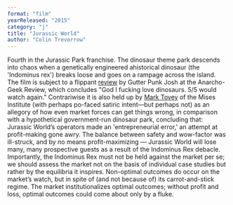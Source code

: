 ```yaml
---
format: "film"
yearReleased: "2015"
category: "j"
title: "Jurassic World"
author: "Colin Trevorrow"
---
```

 Fourth in the Jurassic Park franchise. The dinosaur theme park descends  into chaos when a genetically engineered ahistorical dinosaur (the 'Indominus  rex') breaks loose and goes on a rampage across the island.
  
 The film is subject to a flippant <a href="http://www.anarchogeekreview.com/movies/jurassic-world-2015#more-781"> review</a> by Gutter Punk Josh at the Anarcho-Geek Review, which concludes "God  I fucking love dinosaurs. 5/5 would watch again." Contrariwise it is also held  up by <a href="https://mises.org/library/jurassic-world-dont-blame-it-market"> Mark Tovey</a> of the Mises Institute (with perhaps po-faced satiric intent—but  perhaps not) as an allegory of how even market forces can get things wrong, in  comparison with a hypothetical government-run dinosaur park, concluding that: 
  
Jurassic World’s operators made an 'entrepreneurial  error,' an attempt at profit-making gone awry. The balance between safety and  wow-factor was ill-struck, and by no means profit-maximizing — Jurassic World  will lose many, many prospective guests as a result of the Indominus Rex  debacle.
Importantly, the Indominus Rex must not be held  against the market per se; we should assess the market not on the basis  of individual case studies but rather by the equilibria it inspires. Non-optimal  outcomes do occur on the market’s watch, but in spite of (and not  because of) its carrot-and-stick regime. The market institutionalizes optimal  outcomes; without profit and loss, optimal outcomes could come about only by a  fluke.
  